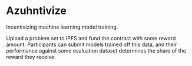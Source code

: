 # Azuhntivize

Incentivizing machine learning model training.

Upload a problem set to IPFS and fund the contract with some reward amount. Participants can submit models trained off this data, and their
performance against some evaluation dataset determines the share of the reward they receive.